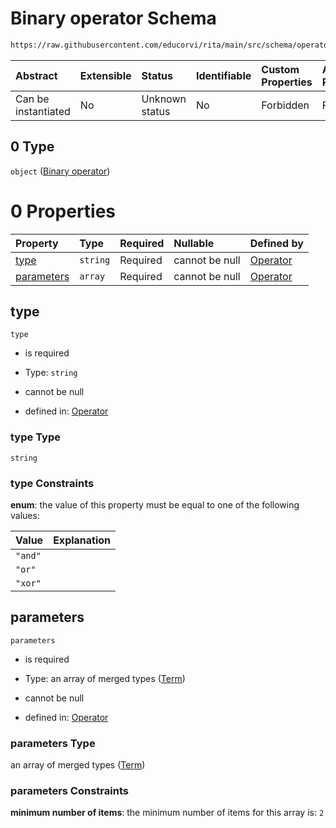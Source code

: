 # Binary operator Schema

```txt
https://raw.githubusercontent.com/educorvi/rita/main/src/schema/operator.json#/oneOf/0
```



| Abstract            | Extensible | Status         | Identifiable | Custom Properties | Additional Properties | Access Restrictions | Defined In                                                              |
| :------------------ | :--------- | :------------- | :----------- | :---------------- | :-------------------- | :------------------ | :---------------------------------------------------------------------- |
| Can be instantiated | No         | Unknown status | No           | Forbidden         | Forbidden             | none                | [operator.json*](../../src/schema/operator.json "open original schema") |

## 0 Type

`object` ([Binary operator](operator-oneof-binary-operator.md))

# 0 Properties

| Property                  | Type     | Required | Nullable       | Defined by                                                                                                                                                                         |
| :------------------------ | :------- | :------- | :------------- | :--------------------------------------------------------------------------------------------------------------------------------------------------------------------------------- |
| [type](#type)             | `string` | Required | cannot be null | [Operator](operator-oneof-binary-operator-properties-type.md "https://raw.githubusercontent.com/educorvi/rita/main/src/schema/operator.json#/oneOf/0/properties/type")             |
| [parameters](#parameters) | `array`  | Required | cannot be null | [Operator](operator-oneof-binary-operator-properties-parameters.md "https://raw.githubusercontent.com/educorvi/rita/main/src/schema/operator.json#/oneOf/0/properties/parameters") |

## type



`type`

*   is required

*   Type: `string`

*   cannot be null

*   defined in: [Operator](operator-oneof-binary-operator-properties-type.md "https://raw.githubusercontent.com/educorvi/rita/main/src/schema/operator.json#/oneOf/0/properties/type")

### type Type

`string`

### type Constraints

**enum**: the value of this property must be equal to one of the following values:

| Value   | Explanation |
| :------ | :---------- |
| `"and"` |             |
| `"or"`  |             |
| `"xor"` |             |

## parameters



`parameters`

*   is required

*   Type: an array of merged types ([Term](term.md))

*   cannot be null

*   defined in: [Operator](operator-oneof-binary-operator-properties-parameters.md "https://raw.githubusercontent.com/educorvi/rita/main/src/schema/operator.json#/oneOf/0/properties/parameters")

### parameters Type

an array of merged types ([Term](term.md))

### parameters Constraints

**minimum number of items**: the minimum number of items for this array is: `2`
